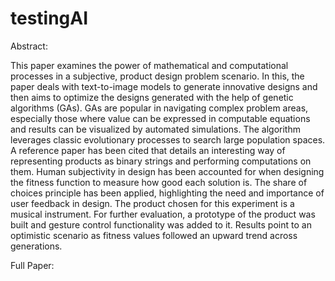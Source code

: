 # testingAI

Abstract:

This paper examines the power of mathematical and computational processes in a subjective, product design problem scenario. In this, the paper deals with text-to-image models to generate innovative designs and then aims to optimize the designs generated with the help of genetic algorithms (GAs). GAs are popular in navigating complex problem areas, especially those where value can be expressed in computable equations and results can be visualized by automated simulations. The algorithm leverages classic evolutionary processes to search large population spaces. A reference paper has been cited that details an interesting way of representing products as binary strings and performing computations on them. Human subjectivity in design has been accounted for when designing the fitness function to measure how good each solution is. The share of choices principle has been applied, highlighting the need and importance of user feedback in design. The product chosen for this experiment is a musical instrument. For further evaluation, a prototype of the product was built and gesture control functionality was added to it. Results point to an optimistic scenario as fitness values followed an upward trend across generations.

Full Paper: 
